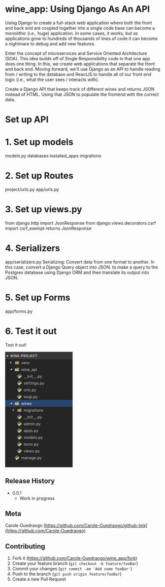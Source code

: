 # wine_app: Using Django As An API

Using Django to create a full-stack web application where both the front and back end are coupled together into a single code base can become a monolithic (i.e., huge) application. In some cases, it works, but as applications grow to hundreds of thousands of lines of code it can become a nightmare to debug and add new features.

Enter the concept of microservices and Service Oriented Architecture (SOA). This idea builds off of Single Responsibility code in that one app does one thing. In this, we create web applications that separate the front and back end. Moving forward, we'll use Django as an API to handle reading from / writing to the database and ReactJS to handle all of our front end logic (i.e., what the user sees / interacts with).

Create a Django API that keeps track of different wines and returns JSON instead of HTML.
Using that JSON to populate the frontend with the correct data.

# Set up API

# 1. Set up models

models.py
databases
installed_apps
migrations

# 2. Set up Routes

project/urls.py
app/urls.py

# 3. Set up views.py

from django.http import JsonResponse
from django.views.decorators.csrf import csrf_exempt
returns JsonResponse

# 4. Serializers

app/serializers.py
Serializing: Convert data from one format to another. In this case, convert a Django Query object into JSON. to make a query to the Postgres database using Django ORM and then translate its output into JSON.

# 5. Set up Forms

app/forms.py

# 6. Test it out

Test it out!

![](header.png)

## Release History

- 0.0.1
  - Work in progress

## Meta

Carole Ouedraogo
[https://github.com/Carole-Ouedraogo/github-link](https://github.com/Carole-Ouedraogo)

## Contributing

1. Fork it (<https://github.com/Carole-Ouedraogo/wine_app/fork>)
2. Create your feature branch (`git checkout -b feature/fooBar`)
3. Commit your changes (`git commit -am 'Add some fooBar'`)
4. Push to the branch (`git push origin feature/fooBar`)
5. Create a new Pull Request
